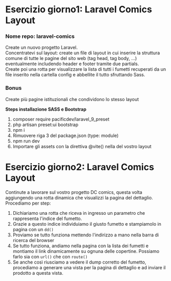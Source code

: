 # Esercizio giorno1: Laravel Comics Layout
### Nome repo: laravel-comics
Create un nuovo progetto Laravel.<br> 
Concentratevi sul layout: create un file di layout in cui inserire la struttura comune di tutte le pagine del sito web (tag head, tag body, ...) eventualmente includendo header e footer tramite due partials.<br>
Create poi una rotta per visualizzare la lista di tutti i fumetti recuperati da un file inserito nella cartella config e abbellite il tutto sfruttando Sass.<br>

### Bonus
Create più pagine istituzionali che condividono lo stesso layout<br>

**Steps installazione SASS e Bootstrap**
1. composer require pacificdev/laravel_9_preset
1. php artisan preset:ui bootstrap
1. npm i
1. Rimuovere riga 3 del package.json (type: module)
1. npm run dev
1. Importare gli assets con la direttiva @vite() nella  <head> del vostro layout

# Esercizio giorno2: Laravel Comics Layout

Continute a lavorare sul vostro progetto DC comics, questa volta aggiungendo una rotta dinamica che visualizzi la pagina del dettaglio.<br>
Procediamo per step:
1. Dichiariamo una rotta che riceva in ingresso un parametro che rappresenta l'indice del fumetto.
2. Grazie a questo indice individuiamo il giusto fumetto e stampiamolo in pagina con un `dd()`
3. Proviamo se tutto funziona mettendo l'indirizzo a mano nella barra di ricerca del browser
4. Se tutto funziona, andiamo nella pagina con la lista dei fumetti e montiamo il link dinamicamente su ognuna delle copertine. Possiamo farlo sia con `url()` che con `route()`
5. Se anche così riusciamo a vedere il dump corretto del fumetto, procediamo a generare una vista per la pagina di dettaglio e ad inviare il prodotto a questa vista.
